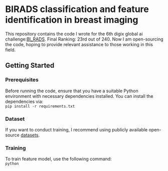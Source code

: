 # BIRADS classification and feature identification in breast imaging
This repository contains the code I wrote for the 6th digix global ai challenge:[BI_RADS](https://www.saikr.com/vse/2024/DIGIX).
Final Ranking: 23rd out of 240.
Now I am open-sourcing the code, hoping to provide relevant assistance to those working in this field.  

## Getting Started  
### Prerequisites  
Before running the code, ensure that you have a suitable Python environment with necessary dependencies installed. You can install the dependencies via:  
`pip install -r requirements.txt`  
### Dataset  
If you want to conduct training, I recommend using publicly available open-source [datasets](https://www.kaggle.com/datasets/jimitdand/mammographic-mass-data-set-for-breast-cancer).  
### Training
To train feature model, use the following command:  
`python `
